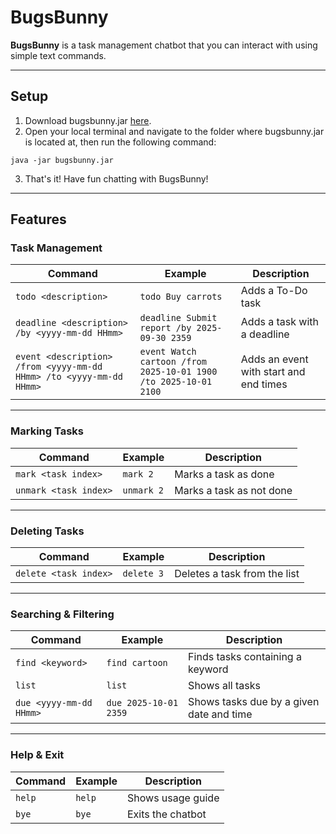# BugsBunny

**BugsBunny** is a task management chatbot that you can interact
with using simple text commands.

---

## Setup
1. Download bugsbunny.jar [here](https://github.com/matthias890/ip/releases/tag/A-Release).
2. Open your local terminal and navigate to the folder where bugsbunny.jar is located at, then run the following command:
```
java -jar bugsbunny.jar
```
3. That's it! Have fun chatting with BugsBunny!

---

## Features

### Task Management

| **Command**                                                         | **Example**                                                     | **Description**                        |
|---------------------------------------------------------------------|-----------------------------------------------------------------|----------------------------------------|
| `todo <description>`                                                | `todo Buy carrots`                                              | Adds a To-Do task                      |
| `deadline <description> /by <yyyy-mm-dd HHmm>`                      | `deadline Submit report /by 2025-09-30 2359`                    | Adds a task with a deadline            |
| `event <description> /from <yyyy-mm-dd HHmm> /to <yyyy-mm-dd HHmm>` | `event Watch cartoon /from 2025-10-01 1900 /to 2025-10-01 2100` | Adds an event with start and end times |

---

### Marking Tasks

| **Command**           | **Example** | **Description**          |
|-----------------------|-------------|--------------------------|
| `mark <task index>`   | `mark 2`    | Marks a task as done     |
| `unmark <task index>` | `unmark 2`  | Marks a task as not done |

---

### Deleting Tasks

| **Command**           | **Example** | **Description**              |
|-----------------------|-------------|------------------------------|
| `delete <task index>` | `delete 3`  | Deletes a task from the list |

---

### Searching & Filtering

| **Command**             | **Example**           | **Description**                          |
|-------------------------|-----------------------|------------------------------------------|
| `find <keyword>`        | `find cartoon`        | Finds tasks containing a keyword         |
| `list`                  | `list`                | Shows all tasks                          |
| `due <yyyy-mm-dd HHmm>` | `due 2025-10-01 2359` | Shows tasks due by a given date and time |

---

### Help & Exit

| **Command** | **Example** | **Description**   |
|-------------|-------------|-------------------|
| `help`      | `help`      | Shows usage guide |
| `bye`       | `bye`       | Exits the chatbot |
